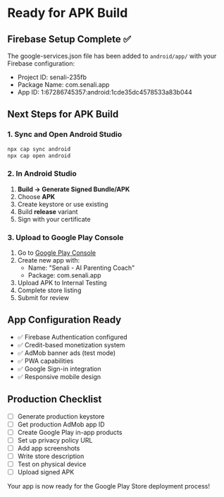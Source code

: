 # Ready for APK Build

## Firebase Setup Complete ✅

The google-services.json file has been added to `android/app/` with your Firebase configuration:
- Project ID: senali-235fb
- Package Name: com.senali.app
- App ID: 1:67286745357:android:1cde35dc4578533a83b044

## Next Steps for APK Build

### 1. Sync and Open Android Studio
```bash
npx cap sync android
npx cap open android
```

### 2. In Android Studio
1. **Build → Generate Signed Bundle/APK**
2. Choose **APK**
3. Create keystore or use existing
4. Build **release** variant
5. Sign with your certificate

### 3. Upload to Google Play Console
1. Go to [Google Play Console](https://play.google.com/console)
2. Create new app with:
   - Name: "Senali - AI Parenting Coach"
   - Package: com.senali.app
3. Upload APK to Internal Testing
4. Complete store listing
5. Submit for review

## App Configuration Ready

- ✅ Firebase Authentication configured
- ✅ Credit-based monetization system
- ✅ AdMob banner ads (test mode)
- ✅ PWA capabilities
- ✅ Google Sign-in integration
- ✅ Responsive mobile design

## Production Checklist

- [ ] Generate production keystore
- [ ] Get production AdMob app ID
- [ ] Create Google Play in-app products
- [ ] Set up privacy policy URL
- [ ] Add app screenshots
- [ ] Write store description
- [ ] Test on physical device
- [ ] Upload signed APK

Your app is now ready for the Google Play Store deployment process!